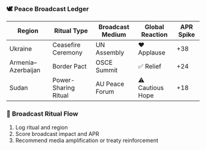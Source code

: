 ### 🕊️ Peace Broadcast Ledger
| Region         | Ritual Type         | Broadcast Medium | Global Reaction | APR Spike |
|----------------|---------------------|------------------|------------------|------------|
| Ukraine        | Ceasefire Ceremony  | UN Assembly      | ❤️ Applause       | +38  
| Armenia–Azerbaijan | Border Pact     | OSCE Summit      | ✅ Relief         | +24  
| Sudan          | Power-Sharing Ritual| AU Peace Forum   | ⚠️ Cautious Hope | +18  

### 🔄 Broadcast Ritual Flow
1. Log ritual and region  
2. Score broadcast impact and APR  
3. Recommend media amplification or treaty reinforcement
